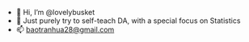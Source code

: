 - 👋 Hi, I’m @lovelybusket
- 🌱 Just purely try to self-teach DA, with a special focus on Statistics
- 📫 baotranhua28@gmail.com
